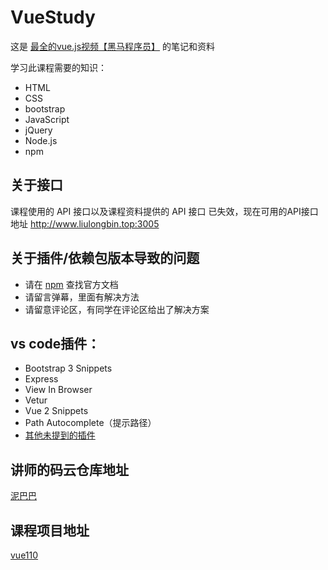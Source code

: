 # VueStudy

这是 [最全的vue.js视频【黑马程序员】](https://www.bilibili.com/video/av36650577/) 的笔记和资料

学习此课程需要的知识：

- HTML
- CSS
- bootstrap
- JavaScript
- jQuery
- Node.js
- npm



## 关于接口

课程使用的 API 接口以及课程资料提供的 API 接口 已失效，现在可用的API接口地址 http://www.liulongbin.top:3005



## 关于插件/依赖包版本导致的问题

- 请在 [npm](https://www.npmjs.com/) 查找官方文档
- 请留言弹幕，里面有解决方法
- 请留意评论区，有同学在评论区给出了解决方案



## vs code插件：

- Bootstrap 3 Snippets
- Express
- View In Browser
- Vetur
- Vue 2 Snippets
- Path Autocomplete（提示路径）
- [其他未提到的插件](https://github.com/varHarrie/varharrie.github.io/issues/10/)



## 讲师的码云仓库地址

[泥巴巴](https://gitee.com/vsdeveloper/)



## 课程项目地址

[vue110](https://gitee.com/vsdeveloper/vue110/)